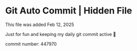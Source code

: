 # Git Auto Commit | Hidden File

This file was added Feb 12, 2025

Just for fun and keeping my daily git commit active 🤪

commit number: 447970

